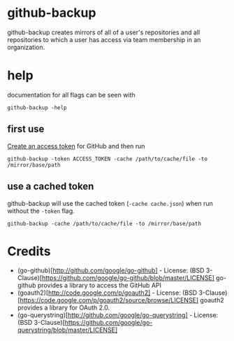 # github-backup

github-backup creates mirrors of all of a user's repositories and all repositories to which a user has access via team membership in an organization.

# help

documentation for all flags can be seen with 

    github-backup -help

## first use

[Create an access token](https://help.github.com/articles/creating-an-access-token-for-command-line-use) for GitHub and then run

    github-backup -token ACCESS_TOKEN -cache /path/to/cache/file -to /mirror/base/path

## use a cached token 

github-backup will use the cached token (`-cache cache.json`) when run without the `-token` flag.

    github-backup -cache /path/to/cache/file -to /mirror/base/path

# Credits
* (go-github)[http://github.com/google/go-github] - License: (BSD 3-Clause)[https://github.com/google/go-github/blob/master/LICENSE] go-github provides a library to access the GitHub API
* (goauth2)[http://code.google.com/p/goauth2] - License: (BSD 3-Clause)[https://code.google.com/p/goauth2/source/browse/LICENSE] goauth2 provides a library for OAuth 2.0.
* (go-querystring)[http://github.com/google/go-querystring] - License: (BSD 3-Clause)[https://github.com/google/go-querystring/blob/master/LICENSE]

